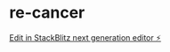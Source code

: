 # re-cancer

[Edit in StackBlitz next generation editor ⚡️](https://stackblitz.com/~/github.com/Kalixor/re-cancer)